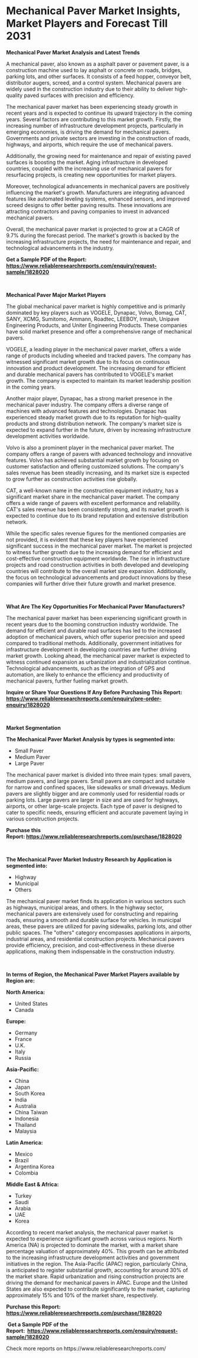 <p><h1>Mechanical Paver Market Insights, Market Players and Forecast Till 2031</h1></p><p><strong>Mechanical Paver Market Analysis and Latest Trends</strong></p>
<p><p>A mechanical paver, also known as a asphalt paver or pavement paver, is a construction machine used to lay asphalt or concrete on roads, bridges, parking lots, and other surfaces. It consists of a feed hopper, conveyor belt, distributor augers, screed, and a control system. Mechanical pavers are widely used in the construction industry due to their ability to deliver high-quality paved surfaces with precision and efficiency.</p><p>The mechanical paver market has been experiencing steady growth in recent years and is expected to continue its upward trajectory in the coming years. Several factors are contributing to this market growth. Firstly, the increasing number of infrastructure development projects, particularly in emerging economies, is driving the demand for mechanical pavers. Governments and private sectors are investing in the construction of roads, highways, and airports, which require the use of mechanical pavers.</p><p>Additionally, the growing need for maintenance and repair of existing paved surfaces is boosting the market. Aging infrastructure in developed countries, coupled with the increasing use of mechanical pavers for resurfacing projects, is creating new opportunities for market players.</p><p>Moreover, technological advancements in mechanical pavers are positively influencing the market's growth. Manufacturers are integrating advanced features like automated leveling systems, enhanced sensors, and improved screed designs to offer better paving results. These innovations are attracting contractors and paving companies to invest in advanced mechanical pavers.</p><p>Overall, the mechanical paver market is projected to grow at a CAGR of 9.7% during the forecast period. The market's growth is backed by the increasing infrastructure projects, the need for maintenance and repair, and technological advancements in the industry.</p></p>
<p><strong>Get a Sample PDF of the Report:&nbsp; <a href="https://www.reliableresearchreports.com/enquiry/request-sample/1828020">https://www.reliableresearchreports.com/enquiry/request-sample/1828020</a></strong></p>
<p>&nbsp;</p>
<p><strong>Mechanical Paver Major Market Players</strong></p>
<p><p>The global mechanical paver market is highly competitive and is primarily dominated by key players such as VOGELE, Dynapac, Volvo, Bomag, CAT, SANY, XCMG, Sumitomo, Ammann, Roadtec, LEEBOY, Irmash, Unipave Engineering Products, and Uniter Engineering Products. These companies have solid market presence and offer a comprehensive range of mechanical pavers.</p><p>VOGELE, a leading player in the mechanical paver market, offers a wide range of products including wheeled and tracked pavers. The company has witnessed significant market growth due to its focus on continuous innovation and product development. The increasing demand for efficient and durable mechanical pavers has contributed to VOGELE's market growth. The company is expected to maintain its market leadership position in the coming years.</p><p>Another major player, Dynapac, has a strong market presence in the mechanical paver industry. The company offers a diverse range of machines with advanced features and technologies. Dynapac has experienced steady market growth due to its reputation for high-quality products and strong distribution network. The company's market size is expected to expand further in the future, driven by increasing infrastructure development activities worldwide.</p><p>Volvo is also a prominent player in the mechanical paver market. The company offers a range of pavers with advanced technology and innovative features. Volvo has achieved substantial market growth by focusing on customer satisfaction and offering customized solutions. The company's sales revenue has been steadily increasing, and its market size is expected to grow further as construction activities rise globally.</p><p>CAT, a well-known name in the construction equipment industry, has a significant market share in the mechanical paver market. The company offers a wide range of pavers with excellent performance and reliability. CAT's sales revenue has been consistently strong, and its market growth is expected to continue due to its brand reputation and extensive distribution network.</p><p>While the specific sales revenue figures for the mentioned companies are not provided, it is evident that these key players have experienced significant success in the mechanical paver market. The market is projected to witness further growth due to the increasing demand for efficient and cost-effective construction equipment worldwide. The rise in infrastructure projects and road construction activities in both developed and developing countries will contribute to the overall market size expansion. Additionally, the focus on technological advancements and product innovations by these companies will further drive their future growth and market presence.</p></p>
<p>&nbsp;</p>
<p><strong>What Are The Key Opportunities For Mechanical Paver Manufacturers?</strong></p>
<p><p>The mechanical paver market has been experiencing significant growth in recent years due to the booming construction industry worldwide. The demand for efficient and durable road surfaces has led to the increased adoption of mechanical pavers, which offer superior precision and speed compared to traditional methods. Additionally, government initiatives for infrastructure development in developing countries are further driving market growth. Looking ahead, the mechanical paver market is expected to witness continued expansion as urbanization and industrialization continue. Technological advancements, such as the integration of GPS and automation, are likely to enhance the efficiency and productivity of mechanical pavers, further fueling market growth.</p></p>
<p><strong>Inquire or Share Your Questions If Any Before Purchasing This Report: <a href="https://www.reliableresearchreports.com/enquiry/pre-order-enquiry/1828020">https://www.reliableresearchreports.com/enquiry/pre-order-enquiry/1828020</a></strong></p>
<p>&nbsp;</p>
<p><strong>Market Segmentation</strong></p>
<p><strong>The Mechanical Paver Market Analysis by types is segmented into:</strong></p>
<p><ul><li>Small Paver</li><li>Medium Paver</li><li>Large Paver</li></ul></p>
<p><p>The mechanical paver market is divided into three main types: small pavers, medium pavers, and large pavers. Small pavers are compact and suitable for narrow and confined spaces, like sidewalks or small driveways. Medium pavers are slightly bigger and are commonly used for residential roads or parking lots. Large pavers are larger in size and are used for highways, airports, or other large-scale projects. Each type of paver is designed to cater to specific needs, ensuring efficient and accurate pavement laying in various construction projects.</p></p>
<p><strong>Purchase this Report:&nbsp;<a href="https://www.reliableresearchreports.com/purchase/1828020">https://www.reliableresearchreports.com/purchase/1828020</a></strong></p>
<p>&nbsp;</p>
<p><strong>The Mechanical Paver Market Industry Research by Application is segmented into:</strong></p>
<p><ul><li>Highway</li><li>Municipal</li><li>Others</li></ul></p>
<p><p>The mechanical paver market finds its application in various sectors such as highways, municipal areas, and others. In the highway sector, mechanical pavers are extensively used for constructing and repairing roads, ensuring a smooth and durable surface for vehicles. In municipal areas, these pavers are utilized for paving sidewalks, parking lots, and other public spaces. The "others" category encompasses applications in airports, industrial areas, and residential construction projects. Mechanical pavers provide efficiency, precision, and cost-effectiveness in these diverse applications, making them indispensable in the construction industry.</p></p>
<p>&nbsp;</p>
<p><strong>In terms of Region, the Mechanical Paver Market Players available by Region are:</strong></p>
<p>
    <p> <strong> North America: </strong>
        <ul>
            <li>United States</li>
            <li>Canada</li>
        </ul>
        </p> 
    <p> <strong> Europe: </strong>
        <ul>
            <li>Germany</li>
            <li>France</li>
            <li>U.K.</li>
            <li>Italy</li>
            <li>Russia</li>
        </ul>
        </p> 
    <p> <strong> Asia-Pacific: </strong>
        <ul>
            <li>China</li>
            <li>Japan</li>
            <li>South Korea</li>
            <li>India</li>
            <li>Australia</li>
            <li>China Taiwan</li>
            <li>Indonesia</li>
            <li>Thailand</li>
            <li>Malaysia</li>
        </ul>
        </p> 
    <p> <strong> Latin America: </strong>
        <ul>
            <li>Mexico</li>
            <li>Brazil</li>
            <li>Argentina Korea</li>
            <li>Colombia</li>
        </ul>
        </p> 
    <p> <strong> Middle East & Africa: </strong>
        <ul>
            <li>Turkey</li>
            <li>Saudi</li>
            <li>Arabia</li>
            <li>UAE</li>
            <li>Korea</li>
        </ul>
    </p>
    </p>
<p><p>According to recent market analysis, the mechanical paver market is expected to experience significant growth across various regions. North America (NA) is projected to dominate the market, with a market share percentage valuation of approximately 40%. This growth can be attributed to the increasing infrastructure development activities and government initiatives in the region. The Asia-Pacific (APAC) region, particularly China, is anticipated to register substantial growth, accounting for around 30% of the market share. Rapid urbanization and rising construction projects are driving the demand for mechanical pavers in APAC. Europe and the United States are also expected to contribute significantly to the market, capturing approximately 15% and 10% of the market share, respectively.</p></p>
<p><strong>Purchase this Report: <a href="https://www.reliableresearchreports.com/purchase/1828020">https://www.reliableresearchreports.com/purchase/1828020</a></strong></p>
<p>&nbsp;<strong>Get a Sample PDF of the Report:&nbsp;&nbsp;<a href="https://www.reliableresearchreports.com/enquiry/request-sample/1828020">https://www.reliableresearchreports.com/enquiry/request-sample/1828020</a></strong></p>
<p><strong></strong></p>
<p>Check more reports on https://www.reliableresearchreports.com/</p>